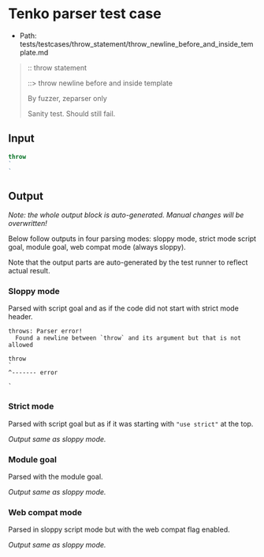 # Tenko parser test case

- Path: tests/testcases/throw_statement/throw_newline_before_and_inside_template.md

> :: throw statement
>
> ::> throw newline before and inside template
>
> By fuzzer, zeparser only
>
> Sanity test. Should still fail.

## Input

`````js
throw
`
`
`````

## Output

_Note: the whole output block is auto-generated. Manual changes will be overwritten!_

Below follow outputs in four parsing modes: sloppy mode, strict mode script goal, module goal, web compat mode (always sloppy).

Note that the output parts are auto-generated by the test runner to reflect actual result.

### Sloppy mode

Parsed with script goal and as if the code did not start with strict mode header.

`````
throws: Parser error!
  Found a newline between `throw` and its argument but that is not allowed

throw
`
^------- error

`
`````

### Strict mode

Parsed with script goal but as if it was starting with `"use strict"` at the top.

_Output same as sloppy mode._

### Module goal

Parsed with the module goal.

_Output same as sloppy mode._

### Web compat mode

Parsed in sloppy script mode but with the web compat flag enabled.

_Output same as sloppy mode._
